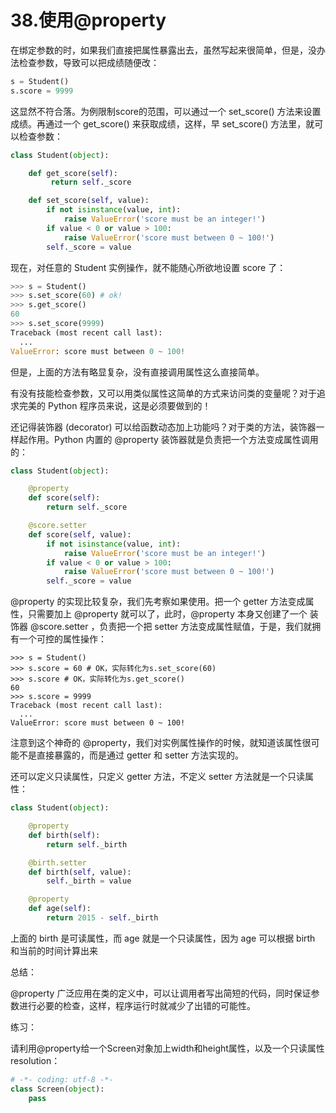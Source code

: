 # 38.使用@property

在绑定参数的时，如果我们直接把属性暴露出去，虽然写起来很简单，但是，没办法检查参数，导致可以把成绩随便改：
````python
s = Student()
s.score = 9999
````

这显然不符合落。为例限制score的范围，可以通过一个 set_score() 方法来设置成绩。再通过一个 get_score() 来获取成绩，这样，早 set_score() 方法里，就可以检查参数：
````python
class Student(object):

    def get_score(self):
         return self._score

    def set_score(self, value):
        if not isinstance(value, int):
            raise ValueError('score must be an integer!')
        if value < 0 or value > 100:
            raise ValueError('score must between 0 ~ 100!')
        self._score = value
````

现在，对任意的 Student 实例操作，就不能随心所欲地设置 score 了：
````python
>>> s = Student()
>>> s.set_score(60) # ok!
>>> s.get_score()
60
>>> s.set_score(9999)
Traceback (most recent call last):
  ...
ValueError: score must between 0 ~ 100!
````

但是，上面的方法有略显复杂，没有直接调用属性这么直接简单。

有没有技能检查参数，又可以用类似属性这简单的方式来访问类的变量呢？对于追求完美的 Python 程序员来说，这是必须要做到的！

还记得装饰器 (decorator) 可以给函数动态加上功能吗？对于类的方法，装饰器一样起作用。Python 内置的 @property 装饰器就是负责把一个方法变成属性调用的：
````python
class Student(object):

    @property
    def score(self):
        return self._score

    @score.setter
    def score(self, value):
        if not isinstance(value, int):
            raise ValueError('score must be an integer!')
        if value < 0 or value > 100:
            raise ValueError('score must between 0 ~ 100!')
        self._score = value
````

@property 的实现比较复杂，我们先考察如果使用。把一个 getter 方法变成属性，只需要加上 @property 就可以了，此时，@property 本身又创建了一个 装饰器 @score.setter ，负责把一个把 setter 方法变成属性赋值，于是，我们就拥有一个可控的属性操作：

````ptython
>>> s = Student()
>>> s.score = 60 # OK，实际转化为s.set_score(60)
>>> s.score # OK，实际转化为s.get_score()
60
>>> s.score = 9999
Traceback (most recent call last):
  ...
ValueError: score must between 0 ~ 100!
````

注意到这个神奇的 @property，我们对实例属性操作的时候，就知道该属性很可能不是直接暴露的，而是通过 getter 和 setter 方法实现的。

还可以定义只读属性，只定义 getter 方法，不定义 setter 方法就是一个只读属性：

````python
class Student(object):

    @property
    def birth(self):
        return self._birth

    @birth.setter
    def birth(self, value):
        self._birth = value

    @property
    def age(self):
        return 2015 - self._birth
````

上面的 birth 是可读属性，而 age 就是一个只读属性，因为 age 可以根据 birth 和当前的时间计算出来

总结：

@property 广泛应用在类的定义中，可以让调用者写出简短的代码，同时保证参数进行必要的检查，这样，程序运行时就减少了出错的可能性。

练习：

请利用@property给一个Screen对象加上width和height属性，以及一个只读属性resolution：
````python
# -*- coding: utf-8 -*-
class Screen(object):
    pass
````
